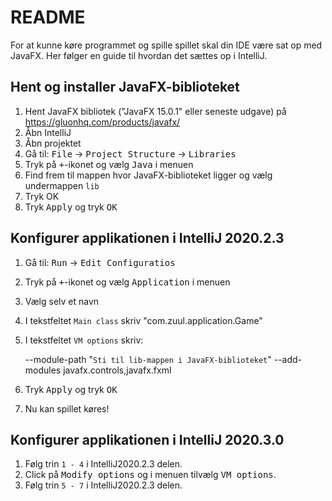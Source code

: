 # README

For at kunne køre programmet og spille spillet skal din IDE være sat op med JavaFX. Her følger en guide til hvordan det sættes op i IntelliJ.

## Hent og installer JavaFX-biblioteket
1. Hent JavaFX bibliotek ("JavaFX 15.0.1" eller seneste udgave) på https://gluonhq.com/products/javafx/
2. Åbn IntelliJ
3. Åbn projektet
4. Gå til: <kbd>File</kbd> &rarr; <kbd>Project Structure</kbd> &rarr; <kbd>Libraries</kbd>
5. Tryk på <kbd>+</kbd>-ikonet og vælg <kbd>Java</kbd> i menuen
6. Find frem til mappen hvor JavaFX-biblioteket ligger og vælg undermappen ``lib``
7. Tryk OK
8. Tryk <kbd>Apply</kbd> og tryk <kbd>OK</kbd>

## Konfigurer applikationen i IntelliJ 2020.2.3
1. Gå til: <kbd>Run</kbd> &rarr; <kbd>Edit Configuratios</kbd>
2. Tryk på <kbd>+</kbd>-ikonet og vælg <kbd>Application</kbd> i menuen
3. Vælg selv et navn
4. I tekstfeltet ``Main class`` skriv "com.zuul.application.Game"
5. I tekstfeltet ``VM options`` skriv:

   --module-path "``Sti til lib-mappen i JavaFX-biblioteket``" --add-modules javafx.controls,javafx.fxml
6. Tryk <kbd>Apply</kbd> og tryk <kbd>OK</kbd>
7. Nu kan spillet køres!

## Konfigurer applikationen i IntelliJ 2020.3.0
1. Følg trin ``1 - 4`` i IntelliJ2020.2.3 delen.
2. Click på <kbd>Modify options</kbd> og i menuen tilvælg <kbd>VM options</kbd>.
3. Følg trin ``5 - 7`` i IntelliJ2020.2.3 delen.
